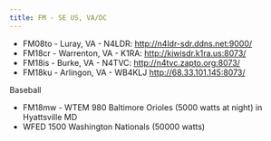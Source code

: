 ```yaml
---
title: FM - SE US, VA/DC
---
```


* FM08to - Luray, VA - N4LDR: http://n4ldr-sdr.ddns.net:9000/
* FM18cr - Warrenton, VA - K1RA: http://kiwisdr.k1ra.us:8073/
* FM18is - Burke, VA - N4TVC: http://n4tvc.zapto.org:8073/
* FM18ku - Arlingon, VA - WB4KLJ http://68.33.101.145:8073/

Baseball

* FM18mw - WTEM 980 Baltimore Orioles (5000 watts at night) in Hyattsville MD 
* WFED 1500 Washington Nationals (50000 watts)
